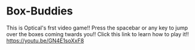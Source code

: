 # Box-Buddies
This is Optical's frst video game!! 
Press the spacebar or any key to jump over the boxes coming twards you!!
Click this link to learn how to play it!!
https://youtu.be/GN4E1soXxF8
